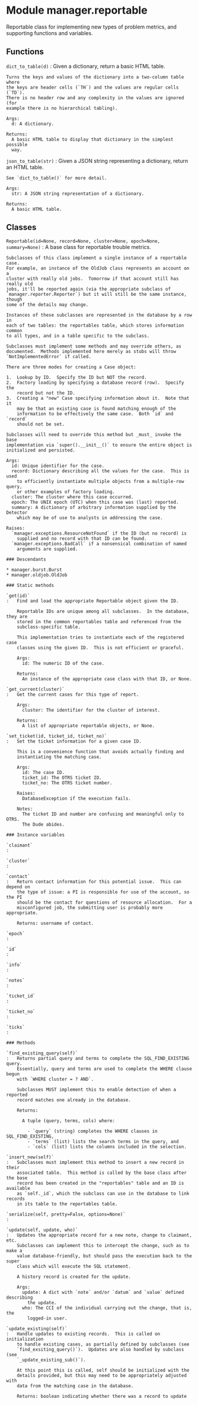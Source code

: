 Module manager.reportable
=========================
Reportable class for implementing new types of problem metrics, and supporting
functions and variables.

Functions
---------

    
`dict_to_table(d)`
:   Given a dictionary, return a basic HTML table.
    
    Turns the keys and values of the dictionary into a two-column table where
    the keys are header cells (`TH`) and the values are regular cells (`TD`).
    There is no header row and any complexity in the values are ignored (for
    example there is no hierarchical tabling).
    
    Args:
      d: A dictionary.
    
    Returns:
      A basic HTML table to display that dictionary in the simplest possible
      way.

    
`json_to_table(str)`
:   Given a JSON string representing a dictionary, return an HTML table.
    
    See `dict_to_table()` for more detail.
    
    Args:
      str: A JSON string representation of a dictionary.
    
    Returns:
      A basic HTML table.

Classes
-------

`Reportable(id=None, record=None, cluster=None, epoch=None, summary=None)`
:   A base class for reportable trouble metrics.
    
    Subclasses of this class implement a single instance of a reportable case.
    For example, an instance of the OldJob class represents an account on a
    cluster with really old jobs.  Tomorrow if that account still has really old
    jobs, it'll be reported again (via the appropriate subclass of
    `manager.reporter.Reporter`) but it will still be the same instance, though
    some of the details may change.
    
    Instances of these subclasses are represented in the database by a row in
    each of two tables: the reportables table, which stores information common
    to all types, and in a table specific to the subclass.
    
    Subclasses must implement some methods and may override others, as
    documented.  Methods implemented here merely as stubs will throw
    `NotImplementedError` if called.
    
    There are three modes for creating a Case object:
    
    1.  Lookup by ID.  Specify the ID but NOT the record.
    2.  Factory loading by specifying a database record (row).  Specify the
        record but not the ID.
    3.  Creating a "new" Case specifying information about it.  Note that it
        may be that an existing case is found matching enough of the
        information to be effectively the same case.  Both `id` and `record`
        should not be set.
    
    Subclasses will need to override this method but _must_ invoke the base
    implementation via `super().__init__()` to ensure the entire object is
    initialized and persisted.
    
    Args:
      id: Unique identifier for the case.
      record: Dictionary describing all the values for the case.  This is used
        to efficiently instantiate multiple objects from a multiple-row query,
        or other examples of factory loading.
      cluster: The cluster where this case occurred.
      epoch: The UNIX epoch (UTC) when this case was (last) reported.
      summary: A dictionary of arbitrary information supplied by the Detector
        which may be of use to analysts in addressing the case.
    
    Raises:
      `manager.exceptions.ResourceNotFound` if the ID (but no record) is
        supplied and no record with that ID can be found.
      `manager.exceptions.BadCall` if a nonsensical combination of named
        arguments are supplied.

    ### Descendants

    * manager.burst.Burst
    * manager.oldjob.OldJob

    ### Static methods

    `get(id)`
    :   Find and load the appropriate Reportable object given the ID.
        
        Reportable IDs are unique among all subclasses.  In the database, they are
        stored in the common reportables table and referenced from the
        subclass-specific table.
        
        This implementation tries to instantiate each of the registered case
        classes using the given ID.  This is not efficient or graceful.
        
        Args:
          id: The numeric ID of the case.
        
        Returns:
          An instance of the appropriate case class with that ID, or None.

    `get_current(cluster)`
    :   Get the current cases for this type of report.
        
        Args:
          cluster: The identifier for the cluster of interest.
        
        Returns:
          A list of appropriate reportable objects, or None.

    `set_ticket(id, ticket_id, ticket_no)`
    :   Set the ticket information for a given case ID.
        
        This is a convenience function that avoids actually finding and
        instantiating the matching case.
        
        Args:
          id: The case ID.
          ticket_id: The OTRS ticket ID.
          ticket_no: The OTRS ticket number.
        
        Raises:
          DatabaseException if the execution fails.
        
        Notes:
          The ticket ID and number are confusing and meaningful only to OTRS.
          The Dude abides.

    ### Instance variables

    `claimant`
    :

    `cluster`
    :

    `contact`
    :   Return contact information for this potential issue.  This can depend on
        the type of issue: a PI is responsible for use of the account, so the PI
        should be the contact for questions of resource allocation.  For a
        misconfigured job, the submitting user is probably more appropriate.
        
        Returns: username of contact.

    `epoch`
    :

    `id`
    :

    `info`
    :

    `notes`
    :

    `ticket_id`
    :

    `ticket_no`
    :

    `ticks`
    :

    ### Methods

    `find_existing_query(self)`
    :   Returns partial query and terms to complete the SQL_FIND_EXISTING query.
        Essentially, query and terms are used to complete the WHERE clause begun
        with `WHERE cluster = ? AND`.
        
        Subclasses MUST implement this to enable detection of when a reported
        record matches one already in the database.
        
        Returns:
        
          A tuple (query, terms, cols) where:
        
            - `query` (string) completes the WHERE clauses in SQL_FIND_EXISTING,
            - `terms` (list) lists the search terms in the query, and
            - `cols` (list) lists the columns included in the selection.

    `insert_new(self)`
    :   Subclasses must implement this method to insert a new record in their
        associated table.  This method is called by the base class after the base
        record has been created in the "reportables" table and an ID is available
        as `self._id`, which the subclass can use in the database to link records
        in its table to the reportables table.

    `serialize(self, pretty=False, options=None)`
    :

    `update(self, update, who)`
    :   Updates the appropriate record for a new note, change to claimant, etc.
        Subclasses can implement this to intercept the change, such as to make a
        value database-friendly, but should pass the execution back to the super
        class which will execute the SQL statement.
        
        A history record is created for the update.
        
        Args:
          update: A dict with `note` and/or `datum` and `value` defined describing
            the update.
          who: The CCI of the individual carrying out the change, that is, the
            logged-in user.

    `update_existing(self)`
    :   Handle updates to existing records.  This is called on initialization
        to handle existing cases, as partially defined by subclasses (see
        `find_exsiting_query()`).  Updates are also handled by subclass (see
        `_update_existing_sub()`).
        
        At this point this is called, self should be initialized with the
        details provided, but this may need to be appropriately adjusted with
        data from the matching case in the database.
        
        Returns: boolean indicating whether there was a record to update
